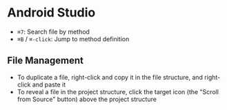 # Android Studio

- `⌘7`: Search file by method
- `⌘B` / `⌘-click`: Jump to method definition

## File Management

- To duplicate a file, right-click and copy it in the file structure, and right-click and paste it
- To reveal a file in the project structure, click the target icon (the "Scroll from Source" button) above the project structure
